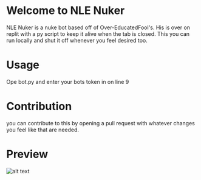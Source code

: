 # Welcome to NLE Nuker
NLE Nuker is a nuke bot based off of Over-EducatedFool's. His is over on replit with a py script to keep it alive when the tab is closed. This you can run locally and shut it off whenever you feel desired too.
# Usage
Ope bot.py and enter your bots token in on line 9
# Contribution
you can contribute to this by opening a pull request with whatever changes you feel like that are needed.
# Preview
![alt text](https://images-ext-2.discordapp.net/external/SXLvSLcIQoSgn1UXd1w2O0Sfw7Qfyr1EXKlCVnvsbqk/https/cdn.upload.systems/uploads/lsLAuJuO.png)
